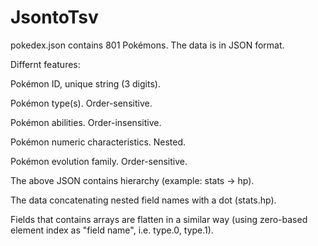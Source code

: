 # JsontoTsv

pokedex.json contains 801 Pokémons.
The data is in JSON format.

Differnt features:

Pokémon ID, unique string (3 digits).

Pokémon type(s). Order-sensitive.

Pokémon abilities. Order-insensitive.

Pokémon numeric characteristics. Nested.

Pokémon evolution family. Order-sensitive.

The above JSON contains hierarchy (example: stats → hp).

The data concatenating nested field names with a dot (stats.hp).

Fields that contains arrays are flatten in a similar way (using zero-based element index as "field name", i.e. type.0, type.1).
